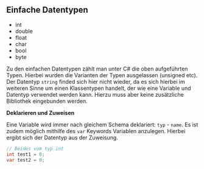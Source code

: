 ## Einfache Datentypen

- int
- double
- float
- char
- bool
- byte

Zu den einfachen Datentypen zählt man unter C# die oben aufgeführten Typen. Hierbei wurden die Varianten der Typen ausgelassen (unsigned etc).
Der Datentyp `string` finded sich hier nicht wieder, da es sich hierbei im weiteren Sinne um einen Klassentypen handelt, der wie eine Variable und Datentyp verwendet werden kann. Hierzu muss aber keine zusätzliche Bibliothek eingebunden werden.

**Deklarieren und Zuweisen**

Eine Variable wird immer nach gleichem Schema deklariert: `typ` - `name`.
Es ist zudem möglich mithilfe des `var` Keywords Variablen anzulegen. Hierbei ergibt sich der Datentyp aus der Zuweisung.
```C#
// Beides vom typ int
int test1 = 0;
var test2 = 0;
```